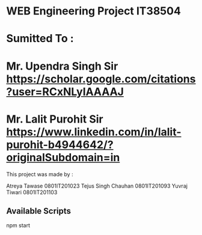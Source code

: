 # WEB Engineering Project IT38504

# Sumitted To : 
# Mr. Upendra Singh Sir https://scholar.google.com/citations?user=RCxNLyIAAAAJ
# Mr. Lalit Purohit Sir https://www.linkedin.com/in/lalit-purohit-b4944642/?originalSubdomain=in

This project was made by : 

Atreya Tawase 0801IT201023
Tejus Singh Chauhan 0801IT201093
Yuvraj Tiwari 0801IT201103

## Available Scripts
npm start

